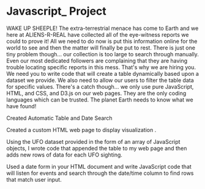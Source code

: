 # Javascript_ Project
WAKE UP SHEEPLE! The extra-terrestrial menace has come to Earth and we here at ALIENS-R-REAL have collected all of the eye-witness reports we could to prove it! All we need to do now is put this information online for the world to see and then the matter will finally be put to rest.
There is just one tiny problem though... our collection is too large to search through manually. Even our most dedicated followers are complaining that they are having trouble locating specific reports in this mess.
That's why we are hiring you. We need you to write code that will create a table dynamically based upon a dataset we provide. We also need to allow our users to filter the table data for specific values. There's a catch though... we only use pure JavaScript, HTML, and CSS, and D3.js on our web pages. They are the only coding languages which can be trusted.
The planet Earth needs to know what we have found!


Created Automatic Table and Date Search 


Created a custom HTML web page to display visualization .


Using the UFO dataset provided in the form of an array of JavaScript objects, I wrote code that appended the table to my web page and then adds new rows of data for each UFO sighting.

Used a date form in your HTML document and write JavaScript code that will listen for events and search through the date/time column to find rows that match user input.

